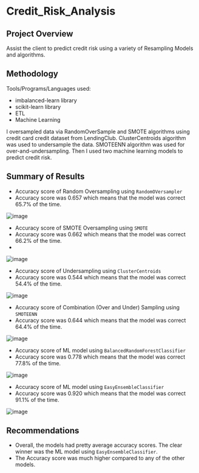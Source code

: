 # Credit_Risk_Analysis

## Project Overview
Assist the client to predict credit risk using a variety of Resampling Models and algorithms. 

## Methodology
Tools/Programs/Languages used:

- imbalanced-learn library
- scikit-learn library
- ETL
- Machine Learning

I oversampled data via RandomOverSample and SMOTE algorithms using credit card credit dataset from LendingClub. ClusterCentroids algorithm was used to undersample the data. SMOTEENN algorithm was used for over-and-undersampling. Then I used two machine learning models to predict credit risk.

## Summary of Results

- Accuracy score of Random Oversampling using ```RandomOVersampler```
- Accuracy score was 0.657 which means that the model was correct 65.7% of the time.

![image](https://user-images.githubusercontent.com/44425379/166125724-5931eab6-c39a-44f1-aca4-090cee5de9ca.png)

- Accuracy score of SMOTE Oversampling using ```SMOTE```
- Accuracy score was 0.662 which means that the model was correct 66.2% of the time.
- 
![image](https://user-images.githubusercontent.com/44425379/166125438-5a1c4626-e965-4e2d-9b09-e7a30e95c7cd.png)

- Accuracy score of Undersampling using ```ClusterCentroids```
- Accuracy score was 0.544 which means that the model was correct 54.4% of the time.

![image](https://user-images.githubusercontent.com/44425379/166125444-69d38603-a017-49eb-baf7-dd2513468cde.png)

- Accuracy score of Combination (Over and Under) Sampling using ```SMOTEENN```
- Accuracy score was 0.644 which means that the model was correct 64.4% of the time.

![image](https://user-images.githubusercontent.com/44425379/166125448-b2deea13-e11d-4a19-bc46-efb475cc108e.png)

- Accuracy score of ML model using ```BalancedRandomForestClassifier```
- Accuracy score was 0.778 which means that the model was correct 77.8% of the time.

![image](https://user-images.githubusercontent.com/44425379/166125457-6b63ff60-5105-4990-9ae2-5ed8b9032785.png)

- Accuracy score of ML model using ```EasyEnsembleClassifier```
- Accuracy score was 0.920 which means that the model was correct 91.1% of the time.

![image](https://user-images.githubusercontent.com/44425379/166125452-49a3a3b4-6eee-4a25-ab51-edb6adb6332a.png)

## Recommendations

 - Overall, the models had pretty average accuracy scores. The clear winner was the ML model using ```EasyEnsembleClassifier```. 
 - The Accuracy score was much higher compared to any of the other models. 

